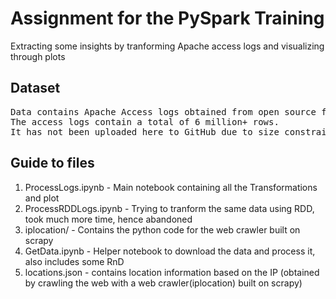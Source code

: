 # Assignment for the PySpark Training
Extracting some insights by tranforming Apache access logs and visualizing through plots

## Dataset
<pre>
Data contains Apache Access logs obtained from open source freely available sources.
The access logs contain a total of 6 million+ rows.
It has not been uploaded here to GitHub due to size constraints, you can see the urls in the "GetData.ipynb" notebook.
</pre>
## Guide to files
<ol>
    <li>ProcessLogs.ipynb - Main notebook containing all the Transformations and plot</li>
    <li>ProcessRDDLogs.ipynb - Trying to tranform the same data using RDD, took much more time, hence abandoned</li>
    <li>iplocation/ - Contains the python code for the web crawler built on scrapy</li>
    <li>GetData.ipynb - Helper notebook to download the data and process it, also includes some RnD</li>
    <li>locations.json - contains location information based on the IP (obtained by crawling the web with a web crawler(iplocation) built on scrapy)</li>
</ol>